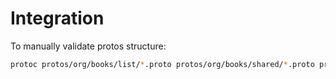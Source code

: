 # Integration

To manually validate protos structure:

```bash
protoc protos/org/books/list/*.proto protos/org/books/shared/*.proto protos/shared/*.proto -I protos --plugin=protoc-gen-grpc=grpc_csharp_plugin --csharp_out=out --grpc_out=out
```